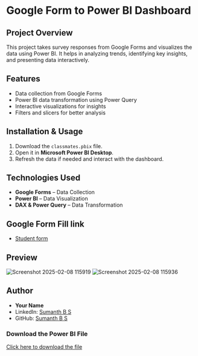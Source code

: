 # Google Form to Power BI Dashboard

## Project Overview
This project takes survey responses from Google Forms and visualizes the data using Power BI. It helps in analyzing trends, identifying key insights, and presenting data interactively.

## Features
- Data collection from Google Forms
- Power BI data transformation using Power Query
- Interactive visualizations for insights
- Filters and slicers for better analysis

## Installation & Usage
1. Download the `classmates.pbix` file.
2. Open it in **Microsoft Power BI Desktop**.
3. Refresh the data if needed and interact with the dashboard.

## Technologies Used
- **Google Forms** – Data Collection
- **Power BI** – Data Visualization
- **DAX & Power Query** – Data Transformation

## Google Form Fill link
- <a href="https://docs.google.com/forms/d/e/1FAIpQLSf5EqtG0M7q8qierwxSMeGHP1QFFWOmlJWE8tRyDANOG1J-Cg/viewform?usp=header">Student form</a>

## Preview
![Screenshot 2025-02-08 115919](https://github.com/user-attachments/assets/0e7a09d3-1d91-4f77-981a-8235324437e1)
![Screenshot 2025-02-08 115936](https://github.com/user-attachments/assets/13dd22e4-52af-4afb-be9d-03e765b1bb17)

## Author
- **Your Name**  
- LinkedIn: [Sumanth B S](www.linkedin.com/in/sumanth-b-s)  
- GitHub: [Sumanth B S](https://github.com/Sumanth-b-s)

### Download the Power BI File
[Click here to download the file](https://github.com/Sumanth-b-s/GoogleForm-PowerBI-Dashboard/blob/main/classmates.pbix)
